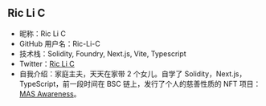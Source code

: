 ## Ric Li C

-   昵称：Ric Li C
-   GitHub 用户名：Ric-Li-C
-   技术栈：Solidity, Foundry, Next.js, Vite, Typescript
-   Twitter：<a href="https://x.com/ric_li_c" target="_blank">Ric Li C</a>
-   自我介绍：家庭主夫，天天在家带 2 个女儿。自学了 Solidity，Next.js，TypeScript，前一段时间在 BSC 链上，发行了个人的慈善性质的 NFT 项目：<a href="https://mas-awareness.top" target="_blank">MAS Awareness</a>。
